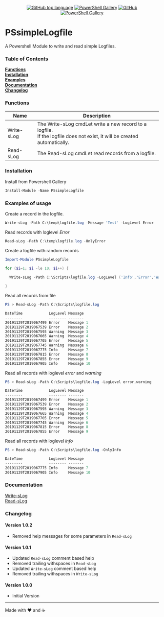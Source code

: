 <p align="center">
<a href="https://github.com/t0rsten/PSsimpleLogfile"><img alt="GitHub top language" src="https://img.shields.io/github/languages/top/t0rsten/pssimplelogfile"></a>
<a href="https://www.powershellgallery.com/packages/PSsimpleLogfile/"><img alt="PowerShell Gallery" src="https://img.shields.io/powershellgallery/v/pssimplelogfile"></a>
<a href="https://github.com/t0rsten/PSsimpleLogfile/blob/master/LICENSE"><img alt="GitHub" src="https://img.shields.io/github/license/t0rsten/pssimplelogfile"></a>
<a href="https://www.powershellgallery.com/packages/PSsimpleLogfile/"><img alt="PowerShell Gallery" src="https://img.shields.io/powershellgallery/p/pssimplelogfile?color=blue"></a><br>
</p>


# PSsimpleLogfile
A Powershell Module to write and read simple Logfiles.

### Table of Contents
**[Functions](#functions)**<br>
**[Installation](#installation)**<br>
**[Examples](#examples-of-usage)**<br>
**[Documentation](#documentation)**<br>
**[Changelog](#changelog)**<br>


### Functions
| Name       | Description                                                                                                                 |
| ---------- | --------------------------------------------------------------------------------------------------------------------------- |
| Write-sLog | The Write-sLog cmdLet write a new record to a logfile.<br> If the logfile does not exist, it will be created automatically. |
| Read-sLog  | The Read-sLog cmdLet read records from a logfile.                                                                           |

### Installation
Install from Powershell Gallery

```Powershell
Install-Module -Name PSsimpleLogfile
```

### Examples of usage
Create a record in the logfile.
```Powershell
Write-sLog -Path C:\temp\logfile.log -Message 'Test' -LogLevel Error
```
Read records with loglevel _Error_
```powershell
Read-sLog -Path C:\temp\logfile.log -OnlyError
```
Create a logfile with random records
```Powershell
Import-Module PSsimpleLogfile

for ($i=1; $i -le 10; $i++) {
  
  Write-sLog -Path C:\Scripts\logfile.log -LogLevel ('Info','Error','Warning' | Get-Random -Count 1) -Message ('Message {0}' -f $i)

}
```
Read all records from file
```Powershell
PS > Read-sLog -Path C:\Scripts\logfile.log

DateTime            LogLevel Message   
--------            -------- -------   
20191129T2019067499 Error    Message 1 
20191129T2019067539 Error    Message 2 
20191129T2019067595 Warning  Message 3 
20191129T2019067665 Warning  Message 4 
20191129T2019067705 Error    Message 5 
20191129T2019067745 Warning  Message 6 
20191129T2019067775 Info     Message 7 
20191129T2019067815 Error    Message 8 
20191129T2019067855 Error    Message 9 
20191129T2019067905 Info     Message 10
```

Read all records with loglevel _error_ and _warning_
```Powershell
PS > Read-sLog -Path C:\Scripts\logfile.log -LogLevel error,warning

DateTime            LogLevel Message  
--------            -------- -------  
20191129T2019067499 Error    Message 1
20191129T2019067539 Error    Message 2
20191129T2019067595 Warning  Message 3
20191129T2019067665 Warning  Message 4
20191129T2019067705 Error    Message 5
20191129T2019067745 Warning  Message 6
20191129T2019067815 Error    Message 8
20191129T2019067855 Error    Message 9
```

Read all records with loglevel _info_
```Powershell
PS > Read-sLog -Path C:\Scripts\logfile.log -OnlyInfo

DateTime            LogLevel Message   
--------            -------- -------   
20191129T2019067775 Info     Message 7 
20191129T2019067905 Info     Message 10
```

### Documentation
[Write-sLog](docs/Read-sLog.md)<br>
[Read-sLog](docs/Read-sLog.md)

### Changelog
#### Version 1.0.2
- Removed help messages for some parameters in ```Read-sLog```

#### Version 1.0.1
- Updated ```Read-sLog``` comment based help
- Removed trailing withspaces in ```Read-sLog```
- Updated ```Write-sLog``` comment based help
- Removed trailing withspaces in ```Write-sLog```

#### Version 1.0.0
- Initial Version
---
Made with :heart: and :coffee: